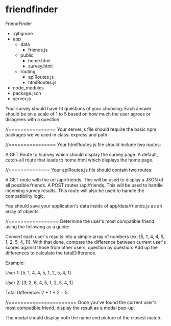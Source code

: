 # friendfinder
FriendFinder
  - .gitignore
  - app
    - data
      - friends.js
    - public
      - home.html
      - survey.html
    - routing
      - apiRoutes.js
      - htmlRoutes.js
  - node_modules
  - package.json
  - server.js


Your survey should have 10 questions of your choosing. Each answer should be on a scale of 1 to 5 based on how much the user agrees or disagrees with a question.

//================
Your server.js file should require the basic npm packages we've used in class: express and path.

//================
Your htmlRoutes.js file should include two routes:

A GET Route to /survey which should display the survey page.
A default, catch-all route that leads to home.html which displays the home page.

//==============
Your apiRoutes.js file should contain two routes:

A GET route with the url /api/friends. This will be used to display a JSON of all possible friends.
A POST routes /api/friends. This will be used to handle incoming survey results. This route will also be used to handle the compatibility logic.

You should save your application's data inside of app/data/friends.js as an array of objects.

//=================
Determine the user's most compatible friend using the following as a guide:

Convert each user's results into a simple array of numbers (ex: [5, 1, 4, 4, 5, 1, 2, 5, 4, 1]).
With that done, compare the difference between current user's scores against those from other users, question by question. Add up the differences to calculate the totalDifference.

Example:

User 1: [5, 1, 4, 4, 5, 1, 2, 5, 4, 1]

User 2: [3, 2, 6, 4, 5, 1, 2, 5, 4, 1]

Total Difference: 2 + 1 + 2 = 5

//=======================
Once you've found the current user's most compatible friend, display the result as a modal pop-up.

The modal should display both the name and picture of the closest match.
